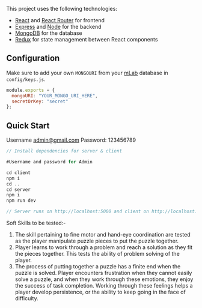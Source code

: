 This project uses the following technologies:

- [React](https://reactjs.org) and [React Router](https://reacttraining.com/react-router/) for frontend
- [Express](http://expressjs.com/) and [Node](https://nodejs.org/en/) for the backend
- [MongoDB](https://www.mongodb.com/) for the database
- [Redux](https://redux.js.org/basics/usagewithreact) for state management between React components

## Configuration

Make sure to add your own `MONGOURI` from your [mLab](http://mlab.com) database in `config/keys.js`.

```javascript
module.exports = {
  mongoURI: "YOUR_MONGO_URI_HERE",
  secretOrKey: "secret"
};
```

## Quick Start
 
 Username admin@gmail.com
 Password: 123456789
```javascript
// Install dependencies for server & client

#Username and password for Admin

cd client
npm i
cd ..
cd server
npm i
npm run dev

// Server runs on http://localhost:5000 and client on http://localhost:3000
```

Soft Skills to be tested:-
1) The skill pertaining to fine motor and hand-eye coordination are tested as the player manipulate puzzle pieces to put the puzzle together.
2) Player learns to work through a problem and reach a solution as they fit the pieces together. This tests the ability of problem solving of the player.
3) The process of putting together a puzzle has a finite end when the puzzle is solved. Player encounters frustration when they cannot easily solve a puzzle, and when they work through these emotions, they enjoy the success of task completion. Working through these feelings helps a player develop persistence, or the ability to keep going in the face of difficulty.